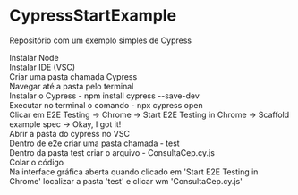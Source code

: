 # CypressStartExample
Repositório com um exemplo simples de Cypress

Instalar Node</br>
Instalar IDE (VSC)</br>
Criar uma pasta chamada Cypress</br>
Navegar até a pasta pelo terminal</br>
Instalar o Cypress - npm install cypress --save-dev</br>
Executar no terminal o comando - npx cypress open</br>
Clicar em E2E Testing -> Chrome -> Start E2E Testing in Chrome -> Scaffold example spec -> Okay, I got it!</br>
Abrir a pasta do cypress no VSC</br>
Dentro de e2e criar uma pasta chamada - test</br>
Dentro da pasta test criar o arquivo - ConsultaCep.cy.js</br>
Colar o código</br>
Na interface gráfica aberta quando clicado em 'Start E2E Testing in Chrome' localizar a pasta 'test' e clicar wm 'ConsultaCep.cy.js'</br>
